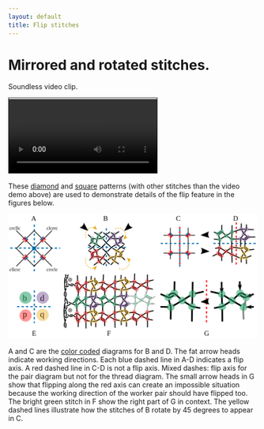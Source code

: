 ```yaml
---
layout: default
title: Flip stitches
---
```

Mirrored and rotated stitches.
==============================

Soundless video clip.

<video controls style="border: 1px solid; padding-top: 2px;">
    <source src="flip.mp4" type="video/mp4">
    Your browser does not support an inline <a href="flip">video</a>.
</video>  

These 
[diamond](https://d-bl.github.io/GroundForge/stitches.html?patchWidth=12&patchHeight=12&footside=4,x&tile=-5-5,5-5-,-5-5,5-5-&headside=x,7&shiftColsSW=-4&shiftRowsSW=0&shiftColsSE=4&shiftRowsSE=4&e1=ctc&c1=cllcrc&a1=ctctctl&n2=ctctctr&d2=cllcrc&b2=cllcrc&e3=ctc&c3=cllcrc&d4=ctc&b4=ctc)
and
[square](https://d-bl.github.io/GroundForge/stitches.html?b1=cllcr&c1=crrcl&b2=rcllc&c2=lcrrc&tile=88,11&a1=rctctctctt&l2=lctctctctt&shiftColsSW=0&shiftRowsSW=2&shiftColsSE=2&shiftRowsSE=2&patchWidth=10&patchHeight=12&headside=x,7&footside=4,x)
patterns (with other stitches than the video demo above) are used to
demonstrate details of the flip feature in the figures below.

![](cllcr-bdpq.svg)

A and C are the [color coded](../color-rules.md) diagrams for B and D.
The fat arrow heads indicate working directions.
Each blue dashed line in A-D indicates a flip axis.
A red dashed line in C-D is not a flip axis.
Mixed dashes: flip axis for the pair diagram but not for the thread diagram. 
The small arrow heads in G show that flipping along the red axis can create an
impossible situation because the working direction of the worker pair should have flipped too.
The bright green stitch in F show the right part of G in context.
The yellow dashed lines illustrate how the stitches of B rotate by 45 degrees to appear in C.